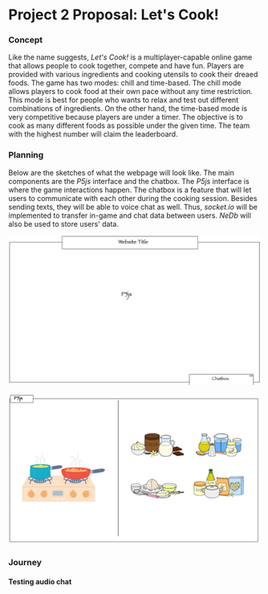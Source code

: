 # Project 2 Proposal: Let's Cook!

### Concept
Like the name suggests, *Let's Cook!* is a multiplayer-capable online game that allows people to cook together, compete and have fun. Players are provided with various ingredients and cooking utensils to cook their dreaed foods. The game has two modes: chill and time-based. The chill mode allows players to cook food at their own pace without any time restriction. This mode is best for people who wants to relax and test out different combinations of ingredients. On the other hand, the time-based mode is very competitive because players are under a timer. The objective is to cook as many different foods as possible under the given time. The team with the highest number will claim the leaderboard. 

### Planning
Below are the sketches of what the webpage will look like. The main components are the *P5js* interface and the chatbox. The *P5js* interface is where the game interactions happen. The chatbox is a feature that will let users to communicate with each other during the cooking session. Besides sending texts, they will be able to voice chat as well. Thus, *socket.io* will be implemented to transfer in-game and chat data between users. *NeDb* will also be used to store users' data. 

![wireframe1](images/p2_wireframe1.png)

![p5js](images/p2_p5js.png)

### Journey
#### Testing audio chat


